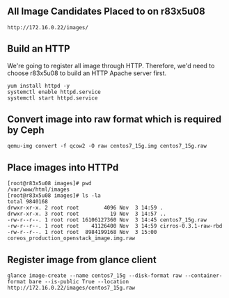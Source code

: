 ## All Image Candidates Placed to on r83x5u08

	http://172.16.0.22/images/

## Build an HTTP

We're going to register all image through HTTP. Therefore, we'd need to choose r83x5u08 to build an HTTP Apache server first.

	yum install httpd -y
	systemctl enable httpd.service
	systemctl start httpd.service

## Convert image into raw format which is required by Ceph

	qemu-img convert -f qcow2 -O raw centos7_15g.img centos7_15g.raw

## Place images into HTTPd

	[root@r83x5u08 images]# pwd
	/var/www/html/images
	[root@r83x5u08 images]# ls -la
	total 9840168
	drwxr-xr-x. 2 root root        4096 Nov  3 14:59 .
	drwxr-xr-x. 3 root root          19 Nov  3 14:57 ..
	-rw-r--r--. 1 root root 16106127360 Nov  3 14:45 centos7_15g.raw
	-rw-r--r--. 1 root root    41126400 Nov  3 14:59 cirros-0.3.1-raw-rbd
	-rw-r--r--. 1 root root  8984199168 Nov  3 15:00 coreos_production_openstack_image.img.raw

## Register image from glance client

	glance image-create --name centos7_15g --disk-format raw --container-format bare --is-public True --location http://172.16.0.22/images/centos7_15g.raw
